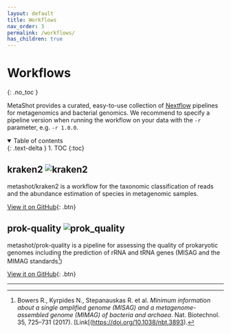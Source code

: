 ```yaml
---
layout: default
title: Workflows
nav_order: 3
permalink: /workflows/
has_children: true
---
```


# Workflows
{: .no_toc }

MetaShot provides a curated, easy-to-use collection of [Nextflow](nextflow.io)
pipelines for metagenomics and bacterial genomics. We recommend to specify a
pipeline version when running the workflow on your data with the `-r` parameter,
e.g. `-r 1.0.0`.

<details open markdown="block">
  <summary>
    Table of contents
  </summary>
  {: .text-delta }
1. TOC
{:toc}
</details>


## kraken2 ![kraken2](https://img.shields.io/github/v/release/metashot/kraken2?sort=semver&label=Latast%20release)

metashot/kraken2 is a workflow for the taxonomic classification of reads and the
abundance estimation of species in metagenomic samples.

[View it on GitHub](https://github.com/metashot/kraken2){: .btn}


## prok-quality ![prok_quality](https://img.shields.io/github/v/release/metashot/prok-quality?sort=semver&label=Latast%20release)

metashot/prok-quality is a pipeline for assessing the quality of prokaryotic
genomes including the prediction of rRNA and tRNA genes (MISAG and the MIMAG
standards[^1])

[View it on GitHub](https://github.com/metashot/prok-quality){: .btn}

---

[^1]: Bowers R., Kyrpides N., Stepanauskas R. et al. *Minimum information about
      a single amplified genome (MISAG) and a metagenome-assembled genome
      (MIMAG) of bacteria and archaea*. Nat. Biotechnol. 35, 725–731 (2017).
      [Link[(https://doi.org/10.1038/nbt.3893).